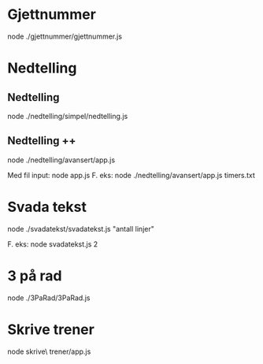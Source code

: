 
# Gjettnummer 
node ./gjettnummer/gjettnummer.js
# Nedtelling

## Nedtelling 
node ./nedtelling/simpel/nedtelling.js

## Nedtelling ++
node ./nedtelling/avansert/app.js

Med fil input:
node app.js <fil>
F. eks:  node ./nedtelling/avansert/app.js timers.txt

# Svada tekst
node ./svadatekst/svadatekst.js "antall linjer"

F. eks: node svadatekst.js 2

# 3 på rad
node ./3PaRad/3PaRad.js

# Skrive trener

node skrive\ trener/app.js 




